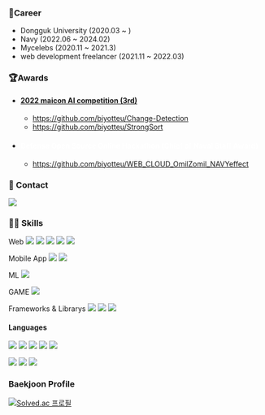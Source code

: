 

### 🤖Career
- Dongguk University (2020.03 ~ )
- Navy (2022.06 ~ 2024.02)
- Mycelebs (2020.11 ~ 2021.3)
- web development freelancer (2021.11 ~ 2022.03)

### 🏆Awards
- <a href="https://gallery1.osam.kr/award/military_third.jsp"><h4>2022 maicon AI competition (3rd)</h4></a>
  - https://github.com/biyotteu/Change-Detection
  - https://github.com/biyotteu/StrongSort
- <a href="https://osam.kr/hackathon/awards?m=v&wdnId=100" style="color:#fff"><h4>Defense Open Source Online Hackathon (Chief of Naval Staff Award)</h4></a>
  - https://github.com/biyotteu/WEB_CLOUD_OmilZomil_NAVYeffect

### 🤝 Contact
<a href="mailto:tjqtjq0516@gmail.com" target="_blank"><img src="https://img.shields.io/badge/tjqtjq0516@gmail.com-EA4335?style=flat-square&logo=Gmail&logoColor=white"/></a>

### 🧑‍💻 Skills
<p>
 Web
 <img src="https://img.shields.io/badge/Node.js-339933?style=flat-square&logo=Node.js&logoColor=white"/>
 <img src="https://img.shields.io/badge/Express-000000?style=flat-square&logo=Express&logoColor=white"/>
 <img src="https://img.shields.io/badge/Vue.js-4FC08D?style=flat-square&logo=Vue.js&logoColor=white"/>
 <img src="https://img.shields.io/badge/React-61DAFB?style=flat-square&logo=React&logoColor=black"/>
 <img src="https://img.shields.io/badge/PHP-777BB4?style=flat-square&logo=PHP&logoColor=white"/>
</p>
<p>
 Mobile App
 <img src="https://img.shields.io/badge/Android-3DDC84?style=flat-square&logo=Android&logoColor=white"/>
 <img src="https://img.shields.io/badge/Flutter-02569B?style=flat-square&logo=Flutter&logoColor=white"/>
</p>
<p>
 ML
 <img src="https://img.shields.io/badge/PyTorch-EE4C2C?style=flat-square&logo=PyTorch&logoColor=white"/>
</p>
<p>
 GAME
 <img src="https://img.shields.io/badge/Unity-000000?style=flat-square&logo=Unity&logoColor=white"/>
</p>
<p>
 Frameworks & Librarys
 <img src="https://img.shields.io/badge/OpenCV-5C3EE8?style=flat-square&logo=OpenCV&logoColor=white"/>
 <img src="https://img.shields.io/badge/OpenGL-5586A4?style=flat-square&logo=OpenGL&logoColor=white"/>
  <img src="https://img.shields.io/badge/.NET-512BD4?style=flat-square&logo=.NET&logoColor=white"/>
</p>

#### Languages
<p>
 <img src="https://img.shields.io/badge/C-A8B9CC?style=flat-square&logo=C&logoColor=white"/>
 <img src="https://img.shields.io/badge/C++-00599C?style=flat-square&logo=C++&logoColor=white"/>
  <img src="https://img.shields.io/badge/JavaScript-F7DF1E?style=flat-square&logo=JavaScript&logoColor=white"/>
 <img src="https://img.shields.io/badge/Rust-000000?style=flat-square&logo=Rust&logoColor=white"/>
 <img src="https://img.shields.io/badge/Go-00ADD8?style=flat-square&logo=Go&logoColor=white"/>
</p>
<p>
 
  <img src="https://img.shields.io/badge/Python-3776AB?style=flat-square&logo=Python&logoColor=white"/>
  <img src="https://img.shields.io/badge/MySQL-4479A1?style=flat-square&logo=MySQL&logoColor=white"/>
 <img src="https://img.shields.io/badge/Dart-0175C2?style=flat-square&logo=Dart&logoColor=white"/>
</p>

### Baekjoon Profile
[![Solved.ac
프로필](http://mazassumnida.wtf/api/v2/generate_badge?boj=tjqtjq0516)](https://solved.ac/tjqtjq0516)
